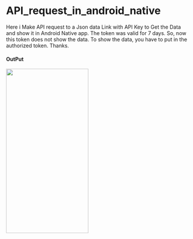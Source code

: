 # API_request_in_android_native

Here i Make API request to a Json data Link with API Key to Get the Data and show it in Android Native app. The token was valid for 7 days. So, now this token does not show the data. To show the data, you have to put in the authorized token. Thanks.

<h4>OutPut</h4>
<img src="https://user-images.githubusercontent.com/96839511/233329155-6a6106ad-c135-42f2-962b-2051db36f817.jpg" height="450" width="225"/>
